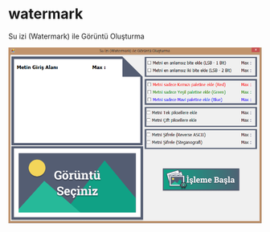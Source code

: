# watermark
Su izi (Watermark) ile Görüntü Oluşturma

![Form Görseli](https://github.com/autoconf/watermark/blob/master/form.png)


